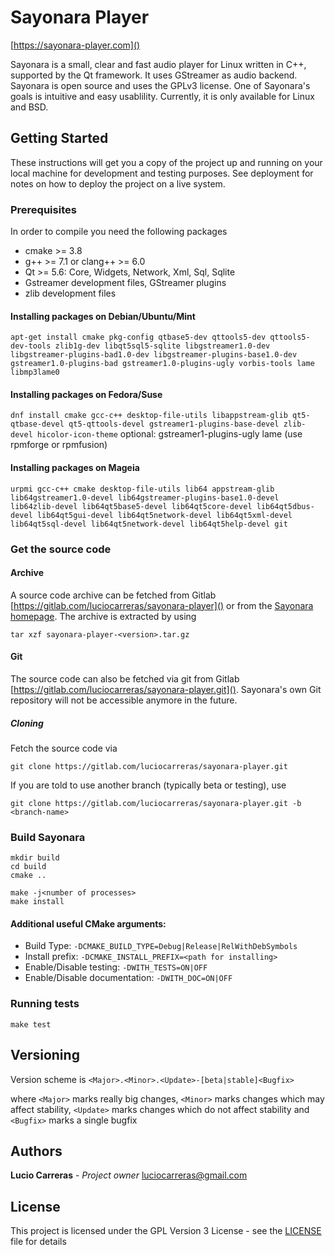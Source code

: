 # Sayonara Player
[https://sayonara-player.com]()

Sayonara is a small, clear and fast audio player for Linux written in C++, supported by the Qt framework. It uses GStreamer as audio backend. Sayonara is open source and uses the GPLv3 license. One of Sayonara's goals is intuitive and easy usablility. Currently, it is only available for Linux and BSD. 

## Getting Started

These instructions will get you a copy of the project up and running on your local machine for development and testing purposes. See deployment for notes on how to deploy the project on a live system.

### Prerequisites

In order to compile you need the following packages
 * cmake >= 3.8
 * g++ >= 7.1 or clang++ >= 6.0
 * Qt >= 5.6: Core, Widgets, Network, Xml, Sql, Sqlite
 * Gstreamer development files, GStreamer plugins
 * zlib development files

#### Installing packages on Debian/Ubuntu/Mint
`apt-get install cmake pkg-config qtbase5-dev qttools5-dev qttools5-dev-tools zlib1g-dev libqt5sql5-sqlite libgstreamer1.0-dev libgstreamer-plugins-bad1.0-dev libgstreamer-plugins-base1.0-dev gstreamer1.0-plugins-bad gstreamer1.0-plugins-ugly vorbis-tools lame libmp3lame0`

#### Installing packages on Fedora/Suse

`dnf install cmake gcc-c++ desktop-file-utils libappstream-glib qt5-qtbase-devel qt5-qttools-devel gstreamer1-plugins-base-devel zlib-devel hicolor-icon-theme`
optional: gstreamer1-plugins-ugly lame (use rpmforge or rpmfusion)

#### Installing packages on Mageia
`urpmi gcc-c++ cmake desktop-file-utils lib64 appstream-glib lib64gstreamer1.0-devel lib64gstreamer-plugins-base1.0-devel lib64zlib-devel lib64qt5base5-devel lib64qt5core-devel lib64qt5dbus-devel lib64qt5gui-devel lib64qt5network-devel lib64qt5xml-devel lib64qt5sql-devel lib64qt5network-devel lib64qt5help-devel git`

### Get the source code

#### Archive
A source code archive can be fetched from Gitlab [https://gitlab.com/luciocarreras/sayonara-player]() or from the [Sayonara homepage](https://sayonara-player.com/downloads.php). The archive is extracted by using

`tar xzf sayonara-player-<version>.tar.gz`

#### Git
The source code can also be fetched via git from Gitlab [https://gitlab.com/luciocarreras/sayonara-player.git](). Sayonara's own Git repository will not be accessible anymore in the future.

##### Cloning
Fetch the source code via

`git clone https://gitlab.com/luciocarreras/sayonara-player.git`

If you are told to use another branch (typically beta or testing), use

`git clone https://gitlab.com/luciocarreras/sayonara-player.git -b <branch-name>`


### Build Sayonara
```
mkdir build
cd build
cmake ..

make -j<number of processes>
make install
```

#### Additional useful CMake arguments:
 * Build Type: `-DCMAKE_BUILD_TYPE=Debug|Release|RelWithDebSymbols`
 * Install prefix: `-DCMAKE_INSTALL_PREFIX=<path for installing>`
 * Enable/Disable testing: `-DWITH_TESTS=ON|OFF`
 * Enable/Disable documentation: `-DWITH_DOC=ON|OFF`


### Running tests
`make test`

## Versioning
Version scheme is `<Major>.<Minor>.<Update>-[beta|stable]<Bugfix>`

where `<Major>` marks really big changes, `<Minor>` marks changes which may affect stability, `<Update>` marks changes which do not affect stability and `<Bugfix>` marks a single bugfix

## Authors
**Lucio Carreras** - *Project owner* luciocarreras@gmail.com

## License
This project is licensed under the GPL Version 3 License - see the [LICENSE](LICENSE) file for details
